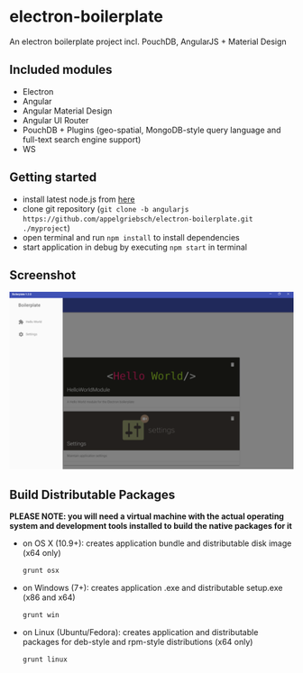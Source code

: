 # electron-boilerplate
An electron boilerplate project incl. PouchDB, AngularJS + Material Design

## Included modules
* Electron
* Angular
* Angular Material Design
* Angular UI Router
* PouchDB + Plugins (geo-spatial, MongoDB-style query language and full-text search engine support)
* WS

## Getting started
* install latest node.js from [here](http://www.nodejs.org)
* clone git repository (```git clone -b angularjs https://github.com/appelgriebsch/electron-boilerplate.git ./myproject```)
* open terminal and run ```npm install``` to install dependencies
* start application in debug by executing ```npm start``` in terminal

## Screenshot

![screenshot](https://github.com/appelgriebsch/electron-boilerplate/blob/master/screenshot.png)

## Build Distributable Packages

**PLEASE NOTE: you will need a virtual machine with the actual operating system and development tools installed to build the native packages for it**

* on OS X (10.9+): creates application bundle and distributable disk image (x64 only)

  ```bash
  grunt osx
  ```
* on Windows (7+): creates application .exe and distributable setup.exe (x86 and x64)

  ```bash
  grunt win
  ```
* on Linux (Ubuntu/Fedora): creates application and distributable packages for deb-style and rpm-style distributions (x64 only)

  ```bash
  grunt linux
  ```
